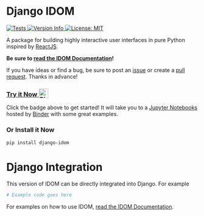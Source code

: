 # Django IDOM

<a href="https://github.com/idom-team/django-idom/actions?query=workflow%3ATest">
  <img alt="Tests" src="https://github.com/idom-team/django-idom/workflows/Test/badge.svg?event=push" />
</a>
<a href="https://pypi.python.org/pypi/django-idom">
  <img alt="Version Info" src="https://img.shields.io/pypi/v/idom.svg"/>
</a>
<a href="https://github.com/idom-team/django-idom/blob/main/LICENSE">
  <img alt="License: MIT" src="https://img.shields.io/badge/License-MIT-purple.svg">
</a>

A package for building highly interactive user interfaces in pure Python inspired by
[ReactJS](https://reactjs.org/).

**Be sure to [read the IDOM Documentation](https://idom-docs.herokuapp.com)!**

If you have ideas or find a bug, be sure to post an
[issue](https://github.com/idom-team/django-idom/issues)
or create a
[pull request](https://github.com/idom-team/django-idom/pulls). Thanks in advance!

<h3>
  <a
    target="_blank"
    href="https://mybinder.org/v2/gh/idom-team/idom-jupyter/main?filepath=notebooks%2Fintroduction.ipynb"
  >
    Try it Now
    <img alt="Binder" valign="bottom" height="25px"
    src="https://mybinder.org/badge_logo.svg"
    />
  </a>
</h3>

Click the badge above to get started! It will take you to a [Jupyter Notebooks](https://jupyter.org/)
hosted by [Binder](https://mybinder.org/) with some great examples.

### Or Install it Now

```bash
pip install django-idom
```

# Django Integration

This version of IDOM can be directly integrated into Django. For example

```python
# Example code goes here
```

For examples on how to use IDOM, [read the IDOM Documentation](https://idom-docs.herokuapp.com).
